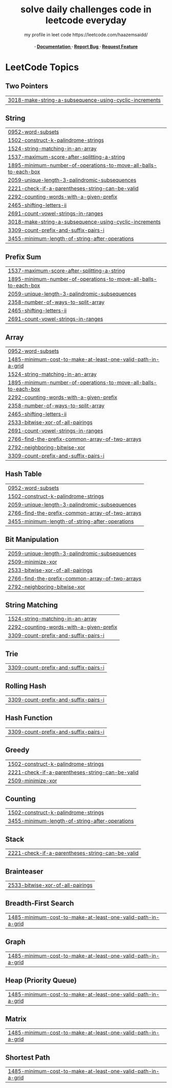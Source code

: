 <div align='center'>

<h1>solve daily challenges code in leetcode everyday</h1>
<p>my profile in leet code https://leetcode.com/haazemsaidd/</p>

<h4> <span> · </span> <a href="https://github.com/hazzemSaid/leet-code/blob/master/README.md"> Documentation </a> <span> · </span> <a href="https://github.com/hazzemSaid/leet-code/issues"> Report Bug </a> <span> · </span> <a href="https://github.com/hazzemSaid/leet-code/issues"> Request Feature </a> </h4>


</div>



<!---LeetCode Topics Start-->
# LeetCode Topics
## Two Pointers
|  |
| ------- |
| [3018-make-string-a-subsequence-using-cyclic-increments](https://github.com/hazzemSaid/leet-code/tree/master/3018-make-string-a-subsequence-using-cyclic-increments) |
## String
|  |
| ------- |
| [0952-word-subsets](https://github.com/hazzemSaid/leet-code/tree/master/0952-word-subsets) |
| [1502-construct-k-palindrome-strings](https://github.com/hazzemSaid/leet-code/tree/master/1502-construct-k-palindrome-strings) |
| [1524-string-matching-in-an-array](https://github.com/hazzemSaid/leet-code/tree/master/1524-string-matching-in-an-array) |
| [1537-maximum-score-after-splitting-a-string](https://github.com/hazzemSaid/leet-code/tree/master/1537-maximum-score-after-splitting-a-string) |
| [1895-minimum-number-of-operations-to-move-all-balls-to-each-box](https://github.com/hazzemSaid/leet-code/tree/master/1895-minimum-number-of-operations-to-move-all-balls-to-each-box) |
| [2059-unique-length-3-palindromic-subsequences](https://github.com/hazzemSaid/leet-code/tree/master/2059-unique-length-3-palindromic-subsequences) |
| [2221-check-if-a-parentheses-string-can-be-valid](https://github.com/hazzemSaid/leet-code/tree/master/2221-check-if-a-parentheses-string-can-be-valid) |
| [2292-counting-words-with-a-given-prefix](https://github.com/hazzemSaid/leet-code/tree/master/2292-counting-words-with-a-given-prefix) |
| [2465-shifting-letters-ii](https://github.com/hazzemSaid/leet-code/tree/master/2465-shifting-letters-ii) |
| [2691-count-vowel-strings-in-ranges](https://github.com/hazzemSaid/leet-code/tree/master/2691-count-vowel-strings-in-ranges) |
| [3018-make-string-a-subsequence-using-cyclic-increments](https://github.com/hazzemSaid/leet-code/tree/master/3018-make-string-a-subsequence-using-cyclic-increments) |
| [3309-count-prefix-and-suffix-pairs-i](https://github.com/hazzemSaid/leet-code/tree/master/3309-count-prefix-and-suffix-pairs-i) |
| [3455-minimum-length-of-string-after-operations](https://github.com/hazzemSaid/leet-code/tree/master/3455-minimum-length-of-string-after-operations) |
## Prefix Sum
|  |
| ------- |
| [1537-maximum-score-after-splitting-a-string](https://github.com/hazzemSaid/leet-code/tree/master/1537-maximum-score-after-splitting-a-string) |
| [1895-minimum-number-of-operations-to-move-all-balls-to-each-box](https://github.com/hazzemSaid/leet-code/tree/master/1895-minimum-number-of-operations-to-move-all-balls-to-each-box) |
| [2059-unique-length-3-palindromic-subsequences](https://github.com/hazzemSaid/leet-code/tree/master/2059-unique-length-3-palindromic-subsequences) |
| [2358-number-of-ways-to-split-array](https://github.com/hazzemSaid/leet-code/tree/master/2358-number-of-ways-to-split-array) |
| [2465-shifting-letters-ii](https://github.com/hazzemSaid/leet-code/tree/master/2465-shifting-letters-ii) |
| [2691-count-vowel-strings-in-ranges](https://github.com/hazzemSaid/leet-code/tree/master/2691-count-vowel-strings-in-ranges) |
## Array
|  |
| ------- |
| [0952-word-subsets](https://github.com/hazzemSaid/leet-code/tree/master/0952-word-subsets) |
| [1485-minimum-cost-to-make-at-least-one-valid-path-in-a-grid](https://github.com/hazzemSaid/leet-code/tree/master/1485-minimum-cost-to-make-at-least-one-valid-path-in-a-grid) |
| [1524-string-matching-in-an-array](https://github.com/hazzemSaid/leet-code/tree/master/1524-string-matching-in-an-array) |
| [1895-minimum-number-of-operations-to-move-all-balls-to-each-box](https://github.com/hazzemSaid/leet-code/tree/master/1895-minimum-number-of-operations-to-move-all-balls-to-each-box) |
| [2292-counting-words-with-a-given-prefix](https://github.com/hazzemSaid/leet-code/tree/master/2292-counting-words-with-a-given-prefix) |
| [2358-number-of-ways-to-split-array](https://github.com/hazzemSaid/leet-code/tree/master/2358-number-of-ways-to-split-array) |
| [2465-shifting-letters-ii](https://github.com/hazzemSaid/leet-code/tree/master/2465-shifting-letters-ii) |
| [2533-bitwise-xor-of-all-pairings](https://github.com/hazzemSaid/leet-code/tree/master/2533-bitwise-xor-of-all-pairings) |
| [2691-count-vowel-strings-in-ranges](https://github.com/hazzemSaid/leet-code/tree/master/2691-count-vowel-strings-in-ranges) |
| [2766-find-the-prefix-common-array-of-two-arrays](https://github.com/hazzemSaid/leet-code/tree/master/2766-find-the-prefix-common-array-of-two-arrays) |
| [2792-neighboring-bitwise-xor](https://github.com/hazzemSaid/leet-code/tree/master/2792-neighboring-bitwise-xor) |
| [3309-count-prefix-and-suffix-pairs-i](https://github.com/hazzemSaid/leet-code/tree/master/3309-count-prefix-and-suffix-pairs-i) |
## Hash Table
|  |
| ------- |
| [0952-word-subsets](https://github.com/hazzemSaid/leet-code/tree/master/0952-word-subsets) |
| [1502-construct-k-palindrome-strings](https://github.com/hazzemSaid/leet-code/tree/master/1502-construct-k-palindrome-strings) |
| [2059-unique-length-3-palindromic-subsequences](https://github.com/hazzemSaid/leet-code/tree/master/2059-unique-length-3-palindromic-subsequences) |
| [2766-find-the-prefix-common-array-of-two-arrays](https://github.com/hazzemSaid/leet-code/tree/master/2766-find-the-prefix-common-array-of-two-arrays) |
| [3455-minimum-length-of-string-after-operations](https://github.com/hazzemSaid/leet-code/tree/master/3455-minimum-length-of-string-after-operations) |
## Bit Manipulation
|  |
| ------- |
| [2059-unique-length-3-palindromic-subsequences](https://github.com/hazzemSaid/leet-code/tree/master/2059-unique-length-3-palindromic-subsequences) |
| [2509-minimize-xor](https://github.com/hazzemSaid/leet-code/tree/master/2509-minimize-xor) |
| [2533-bitwise-xor-of-all-pairings](https://github.com/hazzemSaid/leet-code/tree/master/2533-bitwise-xor-of-all-pairings) |
| [2766-find-the-prefix-common-array-of-two-arrays](https://github.com/hazzemSaid/leet-code/tree/master/2766-find-the-prefix-common-array-of-two-arrays) |
| [2792-neighboring-bitwise-xor](https://github.com/hazzemSaid/leet-code/tree/master/2792-neighboring-bitwise-xor) |
## String Matching
|  |
| ------- |
| [1524-string-matching-in-an-array](https://github.com/hazzemSaid/leet-code/tree/master/1524-string-matching-in-an-array) |
| [2292-counting-words-with-a-given-prefix](https://github.com/hazzemSaid/leet-code/tree/master/2292-counting-words-with-a-given-prefix) |
| [3309-count-prefix-and-suffix-pairs-i](https://github.com/hazzemSaid/leet-code/tree/master/3309-count-prefix-and-suffix-pairs-i) |
## Trie
|  |
| ------- |
| [3309-count-prefix-and-suffix-pairs-i](https://github.com/hazzemSaid/leet-code/tree/master/3309-count-prefix-and-suffix-pairs-i) |
## Rolling Hash
|  |
| ------- |
| [3309-count-prefix-and-suffix-pairs-i](https://github.com/hazzemSaid/leet-code/tree/master/3309-count-prefix-and-suffix-pairs-i) |
## Hash Function
|  |
| ------- |
| [3309-count-prefix-and-suffix-pairs-i](https://github.com/hazzemSaid/leet-code/tree/master/3309-count-prefix-and-suffix-pairs-i) |
## Greedy
|  |
| ------- |
| [1502-construct-k-palindrome-strings](https://github.com/hazzemSaid/leet-code/tree/master/1502-construct-k-palindrome-strings) |
| [2221-check-if-a-parentheses-string-can-be-valid](https://github.com/hazzemSaid/leet-code/tree/master/2221-check-if-a-parentheses-string-can-be-valid) |
| [2509-minimize-xor](https://github.com/hazzemSaid/leet-code/tree/master/2509-minimize-xor) |
## Counting
|  |
| ------- |
| [1502-construct-k-palindrome-strings](https://github.com/hazzemSaid/leet-code/tree/master/1502-construct-k-palindrome-strings) |
| [3455-minimum-length-of-string-after-operations](https://github.com/hazzemSaid/leet-code/tree/master/3455-minimum-length-of-string-after-operations) |
## Stack
|  |
| ------- |
| [2221-check-if-a-parentheses-string-can-be-valid](https://github.com/hazzemSaid/leet-code/tree/master/2221-check-if-a-parentheses-string-can-be-valid) |
## Brainteaser
|  |
| ------- |
| [2533-bitwise-xor-of-all-pairings](https://github.com/hazzemSaid/leet-code/tree/master/2533-bitwise-xor-of-all-pairings) |
## Breadth-First Search
|  |
| ------- |
| [1485-minimum-cost-to-make-at-least-one-valid-path-in-a-grid](https://github.com/hazzemSaid/leet-code/tree/master/1485-minimum-cost-to-make-at-least-one-valid-path-in-a-grid) |
## Graph
|  |
| ------- |
| [1485-minimum-cost-to-make-at-least-one-valid-path-in-a-grid](https://github.com/hazzemSaid/leet-code/tree/master/1485-minimum-cost-to-make-at-least-one-valid-path-in-a-grid) |
## Heap (Priority Queue)
|  |
| ------- |
| [1485-minimum-cost-to-make-at-least-one-valid-path-in-a-grid](https://github.com/hazzemSaid/leet-code/tree/master/1485-minimum-cost-to-make-at-least-one-valid-path-in-a-grid) |
## Matrix
|  |
| ------- |
| [1485-minimum-cost-to-make-at-least-one-valid-path-in-a-grid](https://github.com/hazzemSaid/leet-code/tree/master/1485-minimum-cost-to-make-at-least-one-valid-path-in-a-grid) |
## Shortest Path
|  |
| ------- |
| [1485-minimum-cost-to-make-at-least-one-valid-path-in-a-grid](https://github.com/hazzemSaid/leet-code/tree/master/1485-minimum-cost-to-make-at-least-one-valid-path-in-a-grid) |
<!---LeetCode Topics End-->